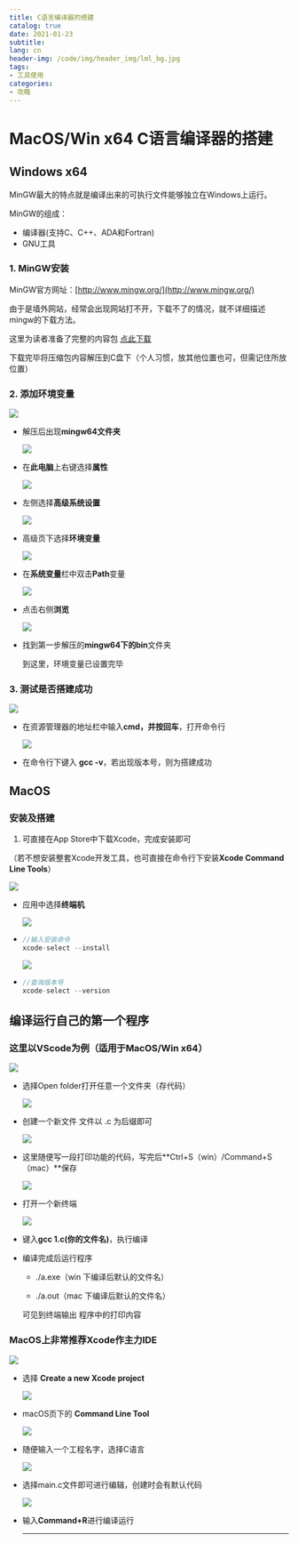 ```yaml
---
title: C语言编译器的搭建
catalog: true
date: 2021-01-23
subtitle: 
lang: cn
header-img: /code/img/header_img/lml_bg.jpg
tags:
- 工具使用
categories:
- 攻略
---
```


# MacOS/Win x64 C语言编译器的搭建

## Windows x64

MinGW最大的特点就是编译出来的可执行文件能够独立在Windows上运行。

MinGW的组成：

- 编译器(支持C、C++、ADA和Fortran)
- GNU工具

### 1. MinGW安装

MinGW官方网址：[http://www.mingw.org/](http://www.mingw.org/)

由于是墙外网站，经常会出现网站打不开，下载不了的情况，就不详细描述mingw的下载方法。

这里为读者准备了完整的内容包 [点此下载](https://gitee.com/hungyam/code/tree/master/html/public/p/gcc/mingw64_GCC8.1.7z)

下载完毕将压缩包内容解压到C盘下（个人习惯，放其他位置也可，但需记住所放位置）

### 2. 添加环境变量

  ![](1.png)

- 解压后出现**mingw64文件夹**

  ![](2.png)

- 在**此电脑**上右键选择**属性**

  ![](3.png)

- 左侧选择**高级系统设置**

  ![](4.png)

- 高级页下选择**环境变量**

  ![](5.png)

- 在**系统变量**栏中双击**Path**变量

  ![](6.png)

- 点击右侧**浏览**

  ![](7.png)

- 找到第一步解压的**mingw64下的bin**文件夹

  

  到这里，环境变量已设置完毕

### 3. 测试是否搭建成功

  ![](8.png)

- 在资源管理器的地址栏中输入**cmd，并按回车**，打开命令行

  ![](9.png)

- 在命令行下键入 **gcc -v**，若出现版本号，则为搭建成功

## MacOS

### 安装及搭建

1. 可直接在App Store中下载Xcode，完成安装即可

（若不想安装整套Xcode开发工具，也可直接在命令行下安装**Xcode Command Line Tools**）

  ![](10.png)

- 应用中选择**终端机**

  ![](11.png)

- ```C
  //输入安装命令
  xcode-select --install
  ```

  

  ![](12.png)

- ```C
  //查询版本号
  xcode-select --version
  ```

## 编译运行自己的第一个程序

### 这里以VScode为例（适用于MacOS/Win x64）

  ![](13.png)

- 选择Open folder打开任意一个文件夹（存代码）

  ![](15.png)

- 创建一个新文件 文件以  .c  为后缀即可

  ![](16.png)

- 这里随便写一段打印功能的代码，写完后**Ctrl+S（win）/Command+S（mac）**保存

  ![](17.png)

- 打开一个新终端

  ![](18.png)

- 键入**gcc 1.c(你的文件名)**，执行编译

- 编译完成后运行程序

  - ./a.exe（win 下编译后默认的文件名）

  - ./a.out（mac 下编译后默认的文件名）

  可见到终端输出 程序中的打印内容

### MacOS上非常推荐Xcode作主力IDE

  ![](19.png)

- 选择 **Create a new Xcode project**

  ![](20.png)

- macOS页下的 **Command Line Tool**

  ![](21.png)

- 随便输入一个工程名字，选择C语言

  ![](22.png)

- 选择main.c文件即可进行编辑，创建时会有默认代码

  ![](23.png)

- 输入**Command+R**进行编译运行

  ------

  
